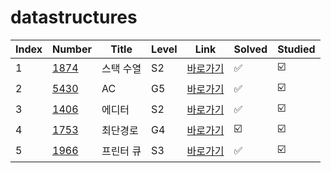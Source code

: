# datastructures

| Index | Number            | Title     | Level | Link                                             | Solved                  | Studied                 |
| ----- | ----------------- | --------- | ----- | ------------------------------------------------ | ----------------------- | ----------------------- |
| 1     | [1874](./1874.py) | 스택 수열 | S2    | [바로가기](https://www.acmicpc.net/problem/1874) | :white_check_mark:      | :ballot_box_with_check: |
| 2     | [5430](./5430.py) | AC        | G5    | [바로가기](https://www.acmicpc.net/problem/5430) | :white_check_mark:      | :ballot_box_with_check: |
| 3     | [1406](./1406.py) | 에디터    | S2    | [바로가기](https://www.acmicpc.net/problem/1406) | :white_check_mark:      | :ballot_box_with_check: |
| 4     | [1753](./1753.py) | 최단경로  | G4    | [바로가기](https://www.acmicpc.net/problem/1753) | :ballot_box_with_check: | :ballot_box_with_check: |
| 5     | [1966](./1966.py) | 프린터 큐 | S3    | [바로가기](https://www.acmicpc.net/problem/1966) | :white_check_mark:      | :ballot_box_with_check: |
